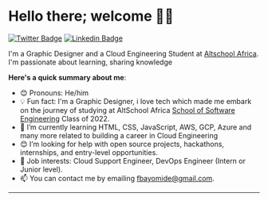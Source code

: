 # Hello there; welcome 👋🏾
[![Twitter Badge](https://img.shields.io/badge/-@_Fbayomide-1ca0f1?style=for-the-badge&logo=twitter&logoColor=white&link=https://twitter.com/_Fbayomide)](https://twitter.com/_Fbayomide) [![Linkedin Badge](https://img.shields.io/badge/-Fbayomide-blue?style=for-the-badge&logo=Linkedin&logoColor=white&link=hhttps://www.linkedin.com/in/ayomide-joshua-fabiyi-32b902190/)](https://www.linkedin.com/in/ayomide-joshua-fabiyi-32b902190/)

I'm a Graphic Designer and a Cloud Engineering Student at [Altschool Africa](https://altschoolafrica.com/). I'm passionate about learning, sharing knowledge

**Here's a quick summary about me**:

- 😊 Pronouns: He/him
- 💡 Fun fact: I'm a Graphic Designer, i love tech which made me embark on the journey of studying at AltSchool Africa [School of Software Engineering](https://altschoolafrica.com/schools/engineering) Class of 2022.
- 🌱 I’m currently learning HTML, CSS, JavaScript, AWS, GCP, Azure and many more related to building a career in Cloud Engineering
- 😊 I’m looking for help with open source projects, hackathons, internships, and entry-level opportunities.
- 💼 Job interests: Cloud Support Engineer, DevOps Engineer (Intern or Junior level).
- 📫 You can contact me by emailing fbayomide@gmail.com.

---
